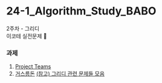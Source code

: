 # 24-1_Algorithm_Study_BABO
2주차 - 그리디 
</br>
이코테 실전문제 
🐣 

### 과제
1. [Project Teams](https://www.acmicpc.net/problem/20044)
2. [거스름돈](https://www.acmicpc.net/problem/5585)
[(참고) 그리디 관련 문제들 모음](https://www.acmicpc.net/workbook/view/4380)
